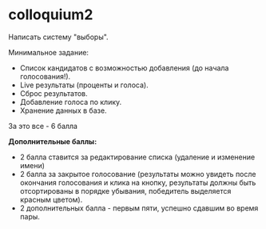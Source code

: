 colloquium2
===========

Написать систему "выборы".

Минимальное задание:
 - Список кандидатов с возможностью добавления (до начала голосования!).
 - Live результаты (проценты и голоса).
 - Сброс результатов.
 - Добавление голоса по клику.
 - Хранение данных в базе.

За это все - 6 балла

<b>Дополнительные баллы:</b>

 - 2 балла ставится за редактирование списка (удаление и изменение имени)
 - 2 балла за закрытое голосование (результаты можно увидеть после окончания голосования и клика на кнопку, результаты должны быть отсортированы в порядке убывания, победитель выделяется красным цветом).
 - 2 дополнительных балла - первым пяти, успешно сдавшим во время пары.
